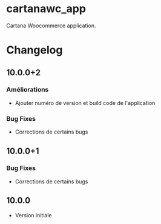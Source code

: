 # cartanawc_app

Cartana Woocommerce application.

# Changelog

## 10.0.0+2
### Améliorations
- Ajouter numéro de version et build code de l'application

### Bug Fixes
- Corrections de certains bugs

## 10.0.0+1
### Bug Fixes
- Corrections de certains bugs

## 10.0.0
- Version initiale